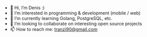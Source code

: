 - 👋 Hi, I’m Denis :)
- 👀 I’m interested in programming & development (mobile / web)
- 🌱 I’m currently learning Golang, PostgreSQL, etc.
- 💞️ I’m looking to collaborate on interesting open source projects
- 📫 How to reach me: tranzi90@gmail.com

<!---
tranzi90/tranzi90 is a ✨ special ✨ repository because its `README.md` (this file) appears on your GitHub profile.
You can click the Preview link to take a look at your changes.
--->
